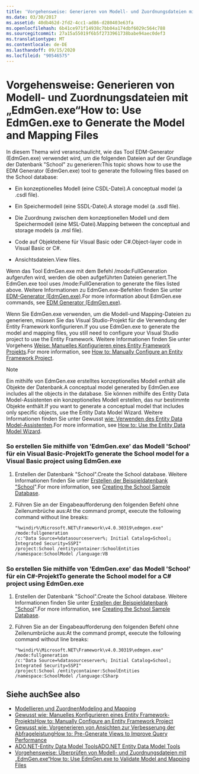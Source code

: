 ```yaml
---
title: 'Vorgehensweise: Generieren von Modell- und Zuordnungsdateien mit „EdmGen.exe“'
ms.date: 03/30/2017
ms.assetid: 40db462d-2fd2-4cc1-ad86-d280403e63fa
ms.openlocfilehash: 6b41ce971f14938c7bb04a174dbf6029c564c788
ms.sourcegitcommit: 27a15a55019f6b5f2733961738babe94aec0def3
ms.translationtype: MT
ms.contentlocale: de-DE
ms.lasthandoff: 09/15/2020
ms.locfileid: "90546575"
---
```

# <a name="how-to-use-edmgenexe-to-generate-the-model-and-mapping-files"></a><span data-ttu-id="e20e2-102">Vorgehensweise: Generieren von Modell- und Zuordnungsdateien mit „EdmGen.exe“</span><span class="sxs-lookup"><span data-stu-id="e20e2-102">How to: Use EdmGen.exe to Generate the Model and Mapping Files</span></span>
<span data-ttu-id="e20e2-103">In diesem Thema wird veranschaulicht, wie das Tool EDM-Generator (EdmGen.exe) verwendet wird, um die folgenden Dateien auf der Grundlage der Datenbank "School" zu generieren:</span><span class="sxs-lookup"><span data-stu-id="e20e2-103">This topic shows how to use the EDM Generator (EdmGen.exe) tool to generate the following files based on the School database:</span></span>  
  
- <span data-ttu-id="e20e2-104">Ein konzeptionelles Modell (eine CSDL-Datei).</span><span class="sxs-lookup"><span data-stu-id="e20e2-104">A conceptual model (a .csdl file).</span></span>  
  
- <span data-ttu-id="e20e2-105">Ein Speichermodell (eine SSDL-Datei).</span><span class="sxs-lookup"><span data-stu-id="e20e2-105">A storage model (a .ssdl file).</span></span>  
  
- <span data-ttu-id="e20e2-106">Die Zuordnung zwischen dem konzeptionellen Modell und dem Speichermodell (eine MSL-Datei).</span><span class="sxs-lookup"><span data-stu-id="e20e2-106">Mapping between the conceptual and storage models (a .msl file).</span></span>  
  
- <span data-ttu-id="e20e2-107">Code auf Objektebene für Visual Basic oder C#.</span><span class="sxs-lookup"><span data-stu-id="e20e2-107">Object-layer code in Visual Basic or C#.</span></span>  
  
- <span data-ttu-id="e20e2-108">Ansichtsdateien.</span><span class="sxs-lookup"><span data-stu-id="e20e2-108">View files.</span></span>  
  
 <span data-ttu-id="e20e2-109">Wenn das Tool EdmGen.exe mit dem Befehl /mode:FullGeneration aufgerufen wird, werden die oben aufgeführten Dateien generiert.</span><span class="sxs-lookup"><span data-stu-id="e20e2-109">The EdmGen.exe tool uses /mode:FullGeneration to generate the files listed above.</span></span> <span data-ttu-id="e20e2-110">Weitere Informationen zu EdmGen.exe-Befehlen finden Sie unter [EDM-Generator (EdmGen.exe)](edm-generator-edmgen-exe.md).</span><span class="sxs-lookup"><span data-stu-id="e20e2-110">For more information about EdmGen.exe commands, see [EDM Generator (EdmGen.exe)](edm-generator-edmgen-exe.md).</span></span>  
  
 <span data-ttu-id="e20e2-111">Wenn Sie EdmGen.exe verwenden, um die Modell-und Mapping-Dateien zu generieren, müssen Sie das Visual Studio-Projekt für die Verwendung der Entity Framework konfigurieren.</span><span class="sxs-lookup"><span data-stu-id="e20e2-111">If you use EdmGen.exe to generate the model and mapping files, you still need to configure your Visual Studio project to use the Entity Framework.</span></span> <span data-ttu-id="e20e2-112">Weitere Informationen finden Sie unter Vorgehens [Weise: Manuelles Konfigurieren eines Entity Framework Projekts](/previous-versions/dotnet/netframework-4.0/bb738546(v=vs.100)).</span><span class="sxs-lookup"><span data-stu-id="e20e2-112">For more information, see [How to: Manually Configure an Entity Framework Project](/previous-versions/dotnet/netframework-4.0/bb738546(v=vs.100)).</span></span>  
  
> [!NOTE]
> <span data-ttu-id="e20e2-113">Ein mithilfe von EdmGen.exe erstelltes konzeptionelles Modell enthält alle Objekte der Datenbank.</span><span class="sxs-lookup"><span data-stu-id="e20e2-113">A conceptual model generated by EdmGen.exe includes all the objects in the database.</span></span> <span data-ttu-id="e20e2-114">Sie können mithilfe des Entity Data Model-Assistenten ein konzeptionelles Modell erstellen, das nur bestimmte Objekte enthält.</span><span class="sxs-lookup"><span data-stu-id="e20e2-114">If you want to generate a conceptual model that includes only specific objects, use the Entity Data Model Wizard.</span></span> <span data-ttu-id="e20e2-115">Weitere Informationen finden Sie unter Gewusst [wie: Verwenden des Entity Data Model-Assistenten](/previous-versions/dotnet/netframework-4.0/bb738677(v=vs.100)).</span><span class="sxs-lookup"><span data-stu-id="e20e2-115">For more information, see [How to: Use the Entity Data Model Wizard](/previous-versions/dotnet/netframework-4.0/bb738677(v=vs.100)).</span></span>  
  
### <a name="to-generate-the-school-model-for-a-visual-basic-project-using-edmgenexe"></a><span data-ttu-id="e20e2-116">So erstellen Sie mithilfe von 'EdmGen.exe' das Modell 'School' für ein Visual Basic-Projekt</span><span class="sxs-lookup"><span data-stu-id="e20e2-116">To generate the School model for a Visual Basic project using EdmGen.exe</span></span>  
  
1. <span data-ttu-id="e20e2-117">Erstellen der Datenbank "School".</span><span class="sxs-lookup"><span data-stu-id="e20e2-117">Create the School database.</span></span> <span data-ttu-id="e20e2-118">Weitere Informationen finden Sie unter [Erstellen der Beispieldatenbank "School](/previous-versions/dotnet/netframework-4.0/bb399731(v=vs.100))".</span><span class="sxs-lookup"><span data-stu-id="e20e2-118">For more information, see [Creating the School Sample Database](/previous-versions/dotnet/netframework-4.0/bb399731(v=vs.100)).</span></span>  
  
2. <span data-ttu-id="e20e2-119">Führen Sie an der Eingabeaufforderung den folgenden Befehl ohne Zeilenumbrüche aus:</span><span class="sxs-lookup"><span data-stu-id="e20e2-119">At the command prompt, execute the following command without line breaks:</span></span>  
  
    ```console  
    "%windir%\Microsoft.NET\Framework\v4.0.30319\edmgen.exe" /mode:fullgeneration
    /c:"Data Source=%datasourceserver%; Initial Catalog=School; Integrated Security=SSPI"
    /project:School /entitycontainer:SchoolEntities /namespace:SchoolModel /language:VB  
    ```  
  
### <a name="to-generate-the-school-model-for-a-c-project-using-edmgenexe"></a><span data-ttu-id="e20e2-120">So erstellen Sie mithilfe von 'EdmGen.exe' das Modell 'School' für ein C#-Projekt</span><span class="sxs-lookup"><span data-stu-id="e20e2-120">To generate the School model for a C# project using EdmGen.exe</span></span>  
  
1. <span data-ttu-id="e20e2-121">Erstellen der Datenbank "School".</span><span class="sxs-lookup"><span data-stu-id="e20e2-121">Create the School database.</span></span> <span data-ttu-id="e20e2-122">Weitere Informationen finden Sie unter [Erstellen der Beispieldatenbank "School](/previous-versions/dotnet/netframework-4.0/bb399731(v=vs.100))".</span><span class="sxs-lookup"><span data-stu-id="e20e2-122">For more information, see [Creating the School Sample Database](/previous-versions/dotnet/netframework-4.0/bb399731(v=vs.100)).</span></span>  
  
2. <span data-ttu-id="e20e2-123">Führen Sie an der Eingabeaufforderung den folgenden Befehl ohne Zeilenumbrüche aus:</span><span class="sxs-lookup"><span data-stu-id="e20e2-123">At the command prompt, execute the following command without line breaks:</span></span>  
  
    ```console  
    "%windir%\Microsoft.NET\Framework\v4.0.30319\edmgen.exe" /mode:fullgeneration
    /c:"Data Source=%datasourceserver%; Initial Catalog=School; Integrated Security=SSPI"
    /project:School /entitycontainer:SchoolEntities /namespace:SchoolModel /language:CSharp  
    ```  
  
## <a name="see-also"></a><span data-ttu-id="e20e2-124">Siehe auch</span><span class="sxs-lookup"><span data-stu-id="e20e2-124">See also</span></span>

- [<span data-ttu-id="e20e2-125">Modellieren und Zuordnen</span><span class="sxs-lookup"><span data-stu-id="e20e2-125">Modeling and Mapping</span></span>](modeling-and-mapping.md)
- <span data-ttu-id="e20e2-126">[Gewusst wie: Manuelles Konfigurieren eines Entity Framework-Projekts](/previous-versions/dotnet/netframework-4.0/bb738546(v=vs.100))</span><span class="sxs-lookup"><span data-stu-id="e20e2-126">[How to: Manually Configure an Entity Framework Project](/previous-versions/dotnet/netframework-4.0/bb738546(v=vs.100))</span></span>
- <span data-ttu-id="e20e2-127">[Gewusst wie: Vorgenerieren von Ansichten zur Verbesserung der Abfrageleistung](/previous-versions/dotnet/netframework-4.0/bb896240(v=vs.100))</span><span class="sxs-lookup"><span data-stu-id="e20e2-127">[How to: Pre-Generate Views to Improve Query Performance](/previous-versions/dotnet/netframework-4.0/bb896240(v=vs.100))</span></span>
- <span data-ttu-id="e20e2-128">[ADO.NET-Entity Data Model Tools](/previous-versions/dotnet/netframework-4.0/bb399249(v=vs.100))</span><span class="sxs-lookup"><span data-stu-id="e20e2-128">[ADO.NET Entity Data Model Tools](/previous-versions/dotnet/netframework-4.0/bb399249(v=vs.100))</span></span>
- [<span data-ttu-id="e20e2-129">Vorgehensweise: Überprüfen von Modell- und Zuordnungsdateien mit „EdmGen.exe“</span><span class="sxs-lookup"><span data-stu-id="e20e2-129">How to: Use EdmGen.exe to Validate Model and Mapping Files</span></span>](how-to-use-edmgen-exe-to-validate-model-and-mapping-files.md)
